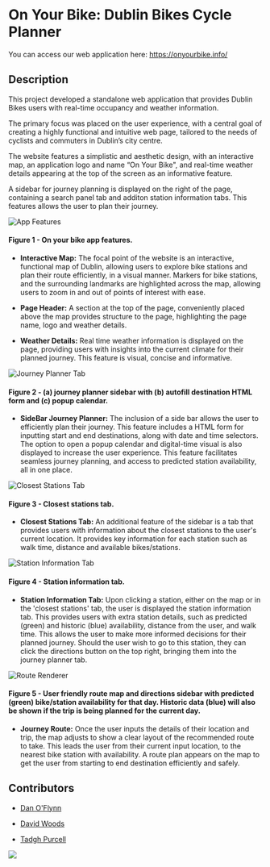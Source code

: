 # On Your Bike: Dublin Bikes Cycle Planner
You can access our web application here: https://onyourbike.info/

## Description
This project developed a standalone web application that provides Dublin Bikes users with real-time occupancy and weather information.

The primary focus was placed on the user experience, with a central goal of creating a highly functional and intuitive web page, tailored to the needs of cyclists and commuters in Dublin’s city centre.

The website features a simplistic and aesthetic design, with an interactive map, an application logo and name “On Your Bike", and real-time weather details appearing at the top of the screen as an informative feature. 

A sidebar for journey planning is displayed on the right of the page, containing a search panel tab and additon station information tabs. This features allows the user to plan their journey.

![App Features](https://github.com/TadghPurcell/se-group27-project/blob/main/github_imgs/figure_1.png?raw=true "App Features")
#### Figure 1 - On your bike app features.
- **Interactive Map:** The focal point of the website is an interactive, functional map of Dublin, allowing users to explore bike stations and plan their route efficiently, in a visual manner. Markers for bike stations, and the surrounding landmarks are highlighted across the map, allowing users to zoom in and out of points of interest with ease.

- **Page Header:** A section at the top of the page, conveniently placed above the map provides structure to the page, highlighting the page name, logo and weather details.

- **Weather Details:** Real time weather information is displayed on the page, providing users with insights into the current climate for their planned journey. This feature is visual, concise and informative.

  
![Journey Planner Tab](https://github.com/TadghPurcell/se-group27-project/blob/main/github_imgs/figure_2.png?raw=true "Journey Planner Tab")
#### Figure 2 - (a) journey planner sidebar with (b) autofill destination HTML form and (c) popup calendar.
- **SideBar Journey Planner:** The inclusion of a side bar allows the user to efficiently plan their journey. This feature includes a HTML form for inputting start and end destinations, along with date and time selectors. The option to open a popup calendar and digital-time visual is also displayed to increase the user experience. 
This feature facilitates seamless journey planning, and access to predicted station availability, all in one place.

![Closest Stations Tab](https://github.com/TadghPurcell/se-group27-project/blob/main/github_imgs/figure_3.png?raw=true "Closest Stations Tab")
#### Figure 3 - Closest stations tab.
- **Closest Stations Tab:** An additional feature of the sidebar is a tab that provides users with information about the closest stations to the user's current location. It provides key information for each station such as walk time, distance and available bikes/stations.

![Station Information Tab](https://github.com/TadghPurcell/se-group27-project/blob/main/github_imgs/figure_4.png?raw=true "Station Information Tab")
#### Figure 4 - Station information tab.
- **Station Information Tab:** Upon clicking a station, either on the map or in the 'closest stations' tab, the user is displayed the station information tab. This provides users with extra station details, such as predicted (green) and historic (blue) availability, distance from the user, and walk time. This allows the user to make more informed decisions for their planned journey. Should the user wish to go to this station, they can click the directions  button on the top right, bringing them into the journey planner tab.

![Route Renderer](https://github.com/TadghPurcell/se-group27-project/blob/main/github_imgs/figure_5.png?raw=true "Route Renderer")
#### Figure 5 - User friendly route map and directions sidebar with predicted (green) bike/station availability for that day. Historic data (blue) will also be shown if the trip is being planned for the current day.
- **Journey Route:** Once the user inputs the details of their location and trip, the map adjusts to show a clear layout of the recommended route to take. This leads the user from their current input location, to the nearest bike station with availability. A route plan appears on the map to get the user from starting to end destination efficiently and safely.

## Contributors

<a href='https://github.com/danieloflynn'></a>
- [Dan O'Flynn](https://github.com/danieloflynn)

<a href='https://github.com/DAVIDWOOD5'></a>
- [David Woods](https://github.com/DAVIDWOOD5)

<a href='https://github.com/TadghPurcell'></a>
- [Tadgh Purcell](https://github.com/TadghPurcell)

<img src="https://www.onlygfx.com/wp-content/uploads/2015/12/bicycle.png">